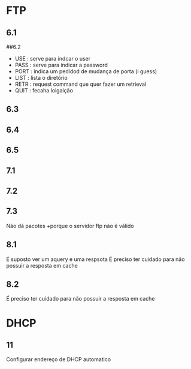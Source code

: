 # FTP

## 6.1

##6.2
- USE : serve para indcar o user
- PASS : serve para indicar a password
- PORT : indica um pedidod de mudança de porta (i guess)
- LIST : lista o diretório
- RETR : request command que quer fazer um retrieval
- QUIT : fecaha loigalção


## 6.3 

## 6.4

## 6.5

## 7.1

## 7.2

## 7.3
Não dá pacotes +porque o servidor ftp não é válido

## 8.1
É suposto ver um aquery e uma respsota
É preciso ter cuidado para não possuir a resposta em cache

## 8.2
É preciso ter cuidado para não possuir a resposta em cache

# DHCP

## 11
Configurar endereço de DHCP automatico
